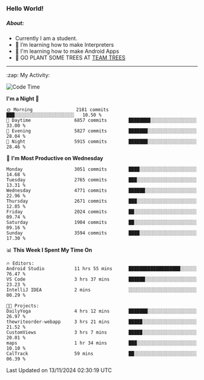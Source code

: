 ### Hello World!

##### About:
- Currently I am a student.
- 🌱 I’m learning how to make Interpreters
- 🌱 I'm learning how to make Android Apps
- 🌱 GO PLANT SOME TREES AT [TEAM TREES](https://teamtrees.org/)

---
  <summary>:zap: My Activity:</summary>
  
<!--START_SECTION:waka-->
![Code Time](http://img.shields.io/badge/Code%20Time-1%2C576%20hrs%2018%20mins-blue)

**I'm a Night 🦉** 

```text
🌞 Morning                2181 commits        ███░░░░░░░░░░░░░░░░░░░░░░   10.50 % 
🌆 Daytime                6857 commits        ████████░░░░░░░░░░░░░░░░░   33.00 % 
🌃 Evening                5827 commits        ███████░░░░░░░░░░░░░░░░░░   28.04 % 
🌙 Night                  5915 commits        ███████░░░░░░░░░░░░░░░░░░   28.46 % 
```
📅 **I'm Most Productive on Wednesday** 

```text
Monday                   3051 commits        ████░░░░░░░░░░░░░░░░░░░░░   14.68 % 
Tuesday                  2765 commits        ███░░░░░░░░░░░░░░░░░░░░░░   13.31 % 
Wednesday                4771 commits        ██████░░░░░░░░░░░░░░░░░░░   22.96 % 
Thursday                 2671 commits        ███░░░░░░░░░░░░░░░░░░░░░░   12.85 % 
Friday                   2024 commits        ██░░░░░░░░░░░░░░░░░░░░░░░   09.74 % 
Saturday                 1904 commits        ██░░░░░░░░░░░░░░░░░░░░░░░   09.16 % 
Sunday                   3594 commits        ████░░░░░░░░░░░░░░░░░░░░░   17.30 % 
```


📊 **This Week I Spent My Time On** 

```text
🔥 Editors: 
Android Studio           11 hrs 55 mins      ███████████████████░░░░░░   76.47 % 
VS Code                  3 hrs 37 mins       ██████░░░░░░░░░░░░░░░░░░░   23.23 % 
IntelliJ IDEA            2 mins              ░░░░░░░░░░░░░░░░░░░░░░░░░   00.29 % 

🐱‍💻 Projects: 
DailyYoga                4 hrs 12 mins       ███████░░░░░░░░░░░░░░░░░░   26.97 % 
thewriteorder-webapp     3 hrs 21 mins       █████░░░░░░░░░░░░░░░░░░░░   21.52 % 
CustomViews              3 hrs 7 mins        █████░░░░░░░░░░░░░░░░░░░░   20.01 % 
maps                     1 hr 34 mins        ███░░░░░░░░░░░░░░░░░░░░░░   10.10 % 
CalTrack                 59 mins             ██░░░░░░░░░░░░░░░░░░░░░░░   06.39 % 
```


 Last Updated on 13/11/2024 02:30:19 UTC
<!--END_SECTION:waka-->
